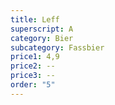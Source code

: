 ```yaml
---
title: Leff
superscript: A
category: Bier
subcategory: Fassbier
price1: 4,9
price2: --
price3: --
order: "5"
---
```

